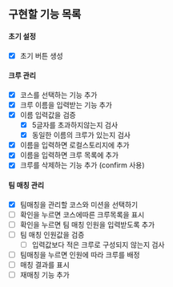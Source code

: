 ## 구현할 기능 목록

#### 초기 설정

- [x] 초기 버튼 생성

#### 크루 관리

- [x] 코스를 선택하는 기능 추가
- [x] 크루 이름을 입력받는 기능 추가
- [x] 이름 입력값을 검증
  - [x] 5글자를 초과하지않는지 검사
  - [x] 동일한 이름의 크루가 있는지 검사
- [x] 이름을 입력하면 로컬스토리지에 추가
- [x] 이름을 입력하면 크루 목록에 추가
- [x] 크루를 삭제하는 기능 추가 (confirm 사용)

#### 팀 매칭 관리

- [x] 팀매칭을 관리할 코스와 미션을 선택하기
- [ ] 확인을 누르면 코스에따른 크루목록을 표시
- [ ] 확인을 누르면 팀 매칭 인원을 입력받도록 추가
- [ ] 팀 매칭 인원값을 검증
  - [ ] 입력값보다 적은 크루로 구성되지 않는지 검사
- [ ] 팀매칭을 누르면 인원에 따라 크루를 배정
- [ ] 매칭 결과를 표시
- [ ] 재매칭 기능 추가

